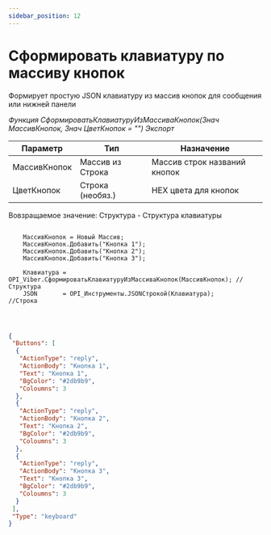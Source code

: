 ```yaml
---
sidebar_position: 12
---
```


# Сформировать клавиатуру по массиву кнопок
Формирует простую JSON клавиатуру из массив кнопок для сообщения или нижней панели


*Функция СформироватьКлавиатуруИзМассиваКнопок(Знач МассивКнопок, Знач ЦветКнопок = "") Экспорт*

  | Параметр | Тип | Назначение |
  |-|-|-|
  | МассивКнопок | Массив из Строка | Массив строк названий кнопок |
  | ЦветКнопок | Строка (необяз.) | HEX цвета для кнопок |
  
  Вовзращаемое значение: Структура - Структура клавиатуры


```bsl title="Пример кода"
	
	МассивКнопок = Новый Массив;
	МассивКнопок.Добавить("Кнопка 1");
	МассивКнопок.Добавить("Кнопка 2");
	МассивКнопок.Добавить("Кнопка 3");
	
	Клавиатура = OPI_Viber.СформироватьКлавиатуруИзМассиваКнопок(МассивКнопок); //Структура
	JSON       = OPI_Инструменты.JSONСтрокой(Клавиатура);                       //Строка

	
```



```json title="Результат"

{
 "Buttons": [
  {
   "ActionType": "reply",
   "ActionBody": "Кнопка 1",
   "Text": "Кнопка 1",
   "BgColor": "#2db9b9",
   "Coloumns": 3
  },
  {
   "ActionType": "reply",
   "ActionBody": "Кнопка 2",
   "Text": "Кнопка 2",
   "BgColor": "#2db9b9",
   "Coloumns": 3
  },
  {
   "ActionType": "reply",
   "ActionBody": "Кнопка 3",
   "Text": "Кнопка 3",
   "BgColor": "#2db9b9",
   "Coloumns": 3
  }
 ],
 "Type": "keyboard"
}

```
